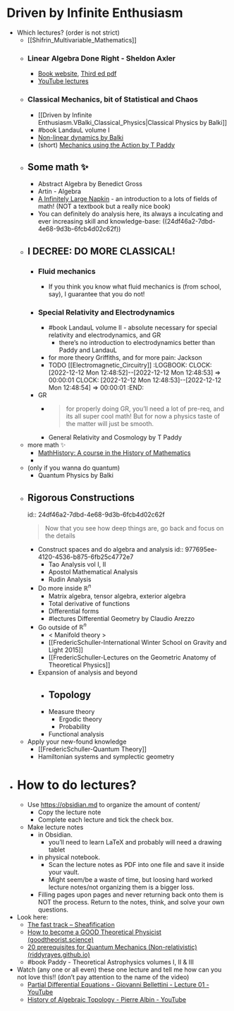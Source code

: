 # Driven by Infinite Enthusiasm
- Which lectures? (order is not strict)
	- [[Shifrin_Multivariable_Mathematics]]
	- ### Linear Algebra Done Right - Sheldon Axler
		- [Book website](https://linear.axler.net/), [Third ed pdf](http://library.lol/main/FA472BC434699EFE0F9BD5DC4E2E595E)
		- [YouTube lectures](https://www.youtube.com/playlist?list=PLGAnmvB9m7zOBVCZBUUmSinFV0wEir2Vw)
	- ### Classical Mechanics, bit of Statistical and Chaos
		- [[Driven by Infinite Enthusiasm.VBalki_Classical_Physics|Classical Physics by Balki]]
		- #book LandauL volume I
		- [Non-linear dynamics by Balki](https://www.youtube.com/watch?v=nh4TFzg30eQ&list=PLbMVogVj5nJQKk1E7OUQs_TcW_zQoaO4t)
		- (short) [Mechanics using the Action by T Paddy](https://youtube.com/playlist?list=PLlFCvH2vR5kRzC1LQtHy_MUAquC-tQiiW)
	- ## Some math ✨
		- Abstract Algebra by Benedict Gross
		- Artin - Algebra
		- [A Infinitely Large Napkin](https://venhance.github.io/napkin/Napkin.pdf) - an introduction to a lots of fields of math! (NOT a textbook but a really nice book)
		- You can definitely do analysis here, its always a inculcating and ever increasing skill and knowledge-base: ((24df46a2-7dbd-4e68-9d3b-6fcb4d02c62f))
	- ## I DECREE: DO MORE CLASSICAL!
		- ### Fluid mechanics
			- If you think you know what fluid mechanics is (from school, say), I guarantee that you do not!
		- ### Special Relativity and Electrodynamics
			- #book LandauL volume II - absolute necessary for special relativity and electrodynamics, and GR
				- there’s no introduction to electrodynamics better than Paddy and LandauL
			- for more theory Griffiths, and for more pain: Jackson
			- TODO [[Electromagnetic_Circuitry]]
			  :LOGBOOK:
			  CLOCK: [2022-12-12 Mon 12:48:52]--[2022-12-12 Mon 12:48:53] =>  00:00:01
			  CLOCK: [2022-12-12 Mon 12:48:53]--[2022-12-12 Mon 12:48:54] =>  00:00:01
			  :END:
		- GR
			- > for properly doing GR, you’ll need a lot of pre-req, and its all super cool math! But for now a physics taste of the matter will just be smooth.
			- General Relativity and Cosmology by T Paddy
	- more math ✨
		- [MathHistory: A course in the History of Mathematics](https://www.youtube.com/playlist?list=PL55C7C83781CF4316)
		-
	- (only if you wanna do quantum)
		- Quantum Physics by Balki
	- ## Rigorous Constructions
	  id:: 24df46a2-7dbd-4e68-9d3b-6fcb4d02c62f
	  > Now that you see how deep things are, go back and focus on the details
		- Construct spaces and do algebra and analysis
		  id:: 977695ee-4120-4536-b875-6fb25c4772e7
			- Tao Analysis vol I, II
			- Apostol Mathematical Analysis
			- Rudin Analysis
		- Do more inside $\mathbb{R}^{n}$
			- Matrix algebra, tensor algebra, exterior algebra
			- Total derivative of functions
			- Differential forms
			- #lectures Differential Geometry by Claudio Arezzo
		- Go outside of $\mathbb{R}^{n}$
			- < Manifold theory >
			- [[FredericSchuller-International Winter School on Gravity and Light 2015]]
			- [[FredericSchuller-Lectures on the Geometric Anatomy of Theoretical Physics]]
		- Expansion of analysis and beyond
			- Topology
				-
			- Measure theory
				- Ergodic theory
				- Probability
			- Functional analysis
	- Apply your new-found knowledge
		- [[FredericSchuller-Quantum Theory]]
		- Hamiltonian systems and symplectic geometry
- # How to do lectures?
	- Use https://obsidian.md to organize the amount of content/
		- Copy the lecture note
		- Complete each lecture and tick the check box.
	- Make lecture notes
		- in Obsidian.
			- you’ll need to learn LaTeX and probably will need a drawing tablet
		- in physical notebook.
			- Scan the lecture notes as PDF into one file and save it inside your vault.
			- Might seem/be a waste of time, but loosing hard worked lecture notes/not organizing them is a bigger loss.
		- Filling pages upon pages and never returning back onto them is NOT the process. Return to the notes, think, and solve your own questions.
- Look here:
	- [The fast track – Sheafification](http://sheafification.com/the-fast-track/)
	- [How to become a GOOD Theoretical Physicist (goodtheorist.science)](https://www.goodtheorist.science/)
	- [20 prerequisites for Quantum Mechanics (Non-relativistic) (riddyrayes.github.io)](https://riddyrayes.github.io/notes/20-prerequisites-for-quantum-mechanics/)
	- #book Paddy - Theoretical Astrophysics volumes I, II & III
- Watch (any one or all even) these one lecture and tell me how can you not love this!! (don’t pay attention to the name of the video)
	- [Partial Differential Equations - Giovanni Bellettini - Lecture 01 - YouTube](https://www.youtube.com/watch?v=Rq1iRT2LL-8)
	- [History of Algebraic Topology - Pierre Albin - YouTube](https://www.youtube.com/watch?v=XxFGokyYo6g)